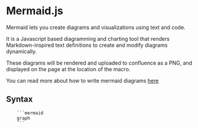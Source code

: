 # Mermaid.js
Mermaid lets you create diagrams and visualizations using text and code.

It is a Javascript based diagramming and charting tool that renders Markdown-inspired text definitions to create and modify diagrams dynamically.

These diagrams will be rendered and uploaded to confluence as a PNG, and displayed on the page at the location of the macro.

You can read more about how to write mermaid diagrams [here](https://mermaid-js.github.io/mermaid/#/)

## Syntax
```
    ```mermaid
    graph
    ```
```

